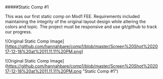 #####Static Comp #1

This was our first static comp on Mod1 FEE. Requirements included maintaining the integrity of the original layout design while altering the colors and topic. The project must be responsive and use git/github to track our progress. 

![Original Static Comp Image][https://github.com/hannahbare/comp1/blob/master/Screen%20Shot%202017-12-18%20at%2011.11.11%20PM.png]

![Original Static Comp Image] (https://github.com/hannahbare/comp1/blob/master/Screen%20Shot%202017-12-18%20at%2011.11.11%20PM.png "Static Comp #1")
